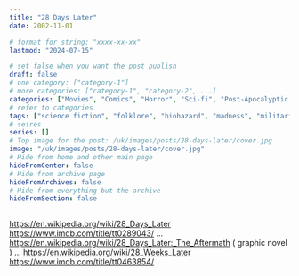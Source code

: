 ```yaml
---
title: "28 Days Later"
date: 2002-11-01

# format for string: "xxxx-xx-xx"
lastmod: "2024-07-15"

# set false when you want the post publish
draft: false
# one category: ["category-1"]
# more categories: ["category-1", "category-2", ...]
categories: ["Movies", "Comics", "Horror", "Sci-fi", "Post-Apocalyptic Fiction"]
# refer to categories
tags: ["science fiction", "folklore", "biohazard", "madness", "militarism", "humanism", "posthumanism", "pandemic", "zombie", "adaptation"]
# seires
series: []
# Top image for the post: /uk/images/posts/28-days-later/cover.jpg
image: "/uk/images/posts/28-days-later/cover.jpg"
# Hide from home and other main page
hideFromCenter: false
# Hide from archive page
hideFromArchives: false
# Hide from everything but the archive
hideFromSection: false
---
```

https://en.wikipedia.org/wiki/28_Days_Later
https://www.imdb.com/title/tt0289043/
...
https://en.wikipedia.org/wiki/28_Days_Later:_The_Aftermath ( graphic novel )
...
https://en.wikipedia.org/wiki/28_Weeks_Later
https://www.imdb.com/title/tt0463854/
<!--more-->